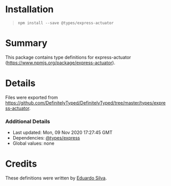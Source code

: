 # Installation
> `npm install --save @types/express-actuator`

# Summary
This package contains type definitions for express-actuator (https://www.npmjs.org/package/express-actuator).

# Details
Files were exported from https://github.com/DefinitelyTyped/DefinitelyTyped/tree/master/types/express-actuator.

### Additional Details
 * Last updated: Mon, 09 Nov 2020 17:27:45 GMT
 * Dependencies: [@types/express](https://npmjs.com/package/@types/express)
 * Global values: none

# Credits
These definitions were written by [ Eduardo Silva](https://github.com/etruta).
